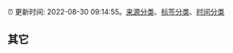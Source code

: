 :alarm_clock: 更新时间: 2022-08-30 09:14:55。[来源分类](../README.md)、[标签分类](../TAGS.md)、[时间分类](../TIMELINE.md)

## 其它



